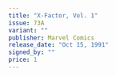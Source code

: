 ```yaml
---
title: "X-Factor, Vol. 1"
issue: 73A
variant: ""
publisher: Marvel Comics
release_date: "Oct 15, 1991"
signed_by: ""
price: 1
---
```

